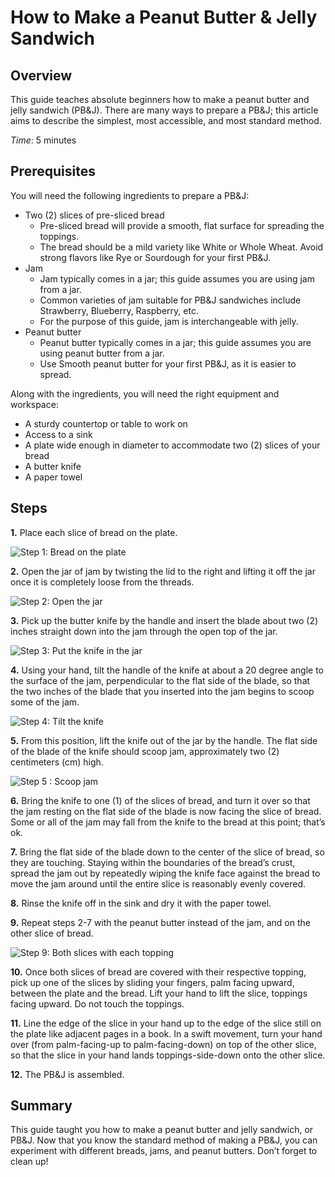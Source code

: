 # How to Make a Peanut Butter & Jelly Sandwich

## Overview

This guide teaches absolute beginners how to make a peanut butter and jelly sandwich (PB&J).
There are many ways to prepare a PB&J; this article aims to describe the simplest, most accessible, and most standard method.

*Time*: 5 minutes

## Prerequisites

You will need the following ingredients to prepare a PB&J:

- Two (2) slices of pre-sliced bread
    - Pre-sliced bread will provide a smooth, flat surface for spreading the toppings.
    - The bread should be a mild variety like White or Whole Wheat. Avoid strong flavors like Rye or Sourdough for your first PB&J.
- Jam
    - Jam typically comes in a jar; this guide assumes you are using jam from a jar.
    - Common varieties of jam suitable for PB&J sandwiches include Strawberry, Blueberry, Raspberry, etc.
    - For the purpose of this guide, jam is interchangeable with jelly.
- Peanut butter
    - Peanut butter typically comes in a jar; this guide assumes you are using peanut butter from a jar.
    - Use Smooth peanut butter for your first PB&J, as it is easier to spread.

Along with the ingredients, you will need the right equipment and workspace:

- A sturdy countertop or table to work on
- Access to a sink
- A plate wide enough in diameter to accommodate two (2) slices of your bread
- A butter knife
- A paper towel

## Steps

**1.** Place each slice of bread on the plate.

![Step 1: Bread on the plate](images/step-1.png)

**2.** Open the jar of jam by twisting the lid to the right and lifting it off the jar once it is completely loose from the threads. 

![Step 2: Open the jar](images/step-2.png)

**3.** Pick up the butter knife by the handle and insert the blade about two (2) inches straight down into the jam through the open top of the jar.

![Step 3: Put the knife in the jar](images/step-3.png)

**4.** Using your hand, tilt the handle of the knife at about a 20 degree angle to the surface of the jam, perpendicular to the flat side of the blade, so that the two inches of the blade that you inserted into the jam begins to scoop some of the jam.

![Step 4: Tilt the knife](images/step-4.png)

**5.** From this position, lift the knife out of the jar by the handle. 
The flat side of the blade of the knife should scoop jam, approximately two (2) centimeters (cm) high.

![Step 5 : Scoop jam](images/step-5.png)

**6.** Bring the knife to one (1) of the slices of bread, and turn it over so that the jam resting on the flat side of the blade is now facing the slice of bread. 
Some or all of the jam may fall from the knife to the bread at this point; that’s ok.

**7.** Bring the flat side of the blade down to the center of the slice of bread, so they are touching. 
Staying within the boundaries of the bread’s crust, spread the jam out by repeatedly wiping the knife face against the bread to move the jam around until the entire slice is reasonably evenly covered. 

**8.** Rinse the knife off in the sink and dry it with the paper towel.

**9.** Repeat steps 2-7 with the peanut butter instead of the jam, and on the other slice of bread. 

![Step 9: Both slices with each topping](images/step-9.png)

**10.** Once both slices of bread are covered with their respective topping, pick up one of the slices by sliding your fingers, palm facing upward, between the plate and the bread. 
Lift your hand to lift the slice, toppings facing upward. 
Do not touch the toppings.

**11.** Line the edge of the slice in your hand up to the edge of the slice still on the plate like adjacent pages in a book. 
In a swift movement, turn your hand over (from palm-facing-up to palm-facing-down) on top of the other slice, so that the slice in your hand lands toppings-side-down onto the other slice. 

**12.** The PB&J is assembled. 

## Summary

This guide taught you how to make a peanut butter and jelly sandwich, or PB&J. 
Now that you know the standard method of making a PB&J, you can experiment with different breads, jams, and peanut butters. Don’t forget to clean up!

